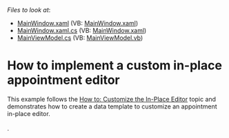 <!-- default file list -->
*Files to look at*:

* [MainWindow.xaml](./CS/CustomInplaceEditorExample/MainWindow.xaml) (VB: [MainWindow.xaml](./VB/CustomInplaceEditorExample/MainWindow.xaml))
* [MainWindow.xaml.cs](./CS/CustomInplaceEditorExample/MainWindow.xaml.cs) (VB: [MainWindow.xaml](./VB/CustomInplaceEditorExample/MainWindow.xaml))
* [MainViewModel.cs](./CS/CustomInplaceEditorExample/ViewModel/MainViewModel.cs) (VB: [MainViewModel.vb](./VB/CustomInplaceEditorExample/ViewModel/MainViewModel.vb))
<!-- default file list end -->
# How to implement a custom in-place appointment editor


This example follows the <a href="http://help.devexpress.com/#WPF/CustomDocument115449">How to: Customize the In-Place Editor</a> topic and demonstrates how to create a data template to customize an appointment in-place editor.<br><br>.

<br/>


